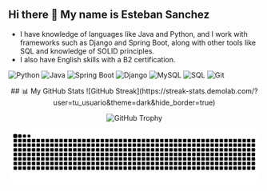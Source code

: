 ## Hi there 👋 My name is Esteban Sanchez

- I have knowledge of languages like Java and Python, and I work with frameworks such as Django and Spring Boot, along with other tools like SQL and knowledge of SOLID principles.  
- I also have English skills with a B2 certification.

![Python](https://img.shields.io/badge/Python-3776AB?style=for-the-badge&logo=python&logoColor=white)
![Java](https://img.shields.io/badge/Java-007396?style=for-the-badge&logo=java&logoColor=white)
![Spring Boot](https://img.shields.io/badge/Spring%20Boot-6DB33F?style=for-the-badge&logo=springboot&logoColor=white)
![Django](https://img.shields.io/badge/Django-092E20?style=for-the-badge&logo=django&logoColor=white)
![MySQL](https://img.shields.io/badge/MySQL-4479A1?style=for-the-badge&logo=mysql&logoColor=white)
![SQL](https://img.shields.io/badge/SQL-003B57?style=for-the-badge&logo=sqlite&logoColor=white)
![Git](https://img.shields.io/badge/Git-F05032?style=for-the-badge&logo=git&logoColor=white)

<div align="center">
## 📊 My GitHub Stats
![GitHub Streak](https://streak-stats.demolab.com/?user=tu_usuario&theme=dark&hide_border=true)

![GitHub Trophy](https://github-profile-trophy.vercel.app/?username=tu_usuario&theme=darkhub&no-frame=true&row=1&column=3)
</div>



![snake gif](https://github.com/EddSanchezz/EddSanchezz/blob/output/github-snake-dark.svg)

